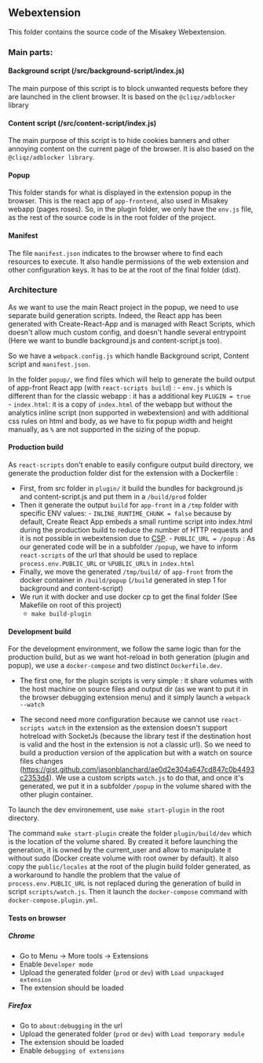 ## Webextension

This folder contains the source code of the Misakey Webextension.

### Main parts:

#### Background script (/src/background-script/index.js)

The main purpose of this script is to block unwanted requests before they are launched in the client browser. 
It is based on the `@cliqz/adblocker` library 

#### Content script (/src/content-script/index.js)

The main purpose of this script is to hide cookies banners and other annoying content on the current page of the browser. 
It is also based on the `@cliqz/adblocker library`.

#### Popup

This folder stands for what is displayed in the extension popup in the browser. 
This is the react app of `app-frontend`, also used in Misakey webapp (pages roses). So, in the plugin folder, we only have the `env.js` file, as the rest of the source code is in the root folder of the project.

#### Manifest

The file `manifest.json` indicates to the browser where to find each resources to execute. 
It also handle permissions of the web extension and other configuration keys.
It has to be at the root of the final folder (dist).


### Architecture 

As we want to use the main React project in the popup, we need to use separate build generation scripts. 
Indeed, the React app has been generated with Create-React-App and is managed with React Scripts, which doesn't allow much custom config, and doesn't handle several entrypoint (Here we want to bundle background.js and content-script.js too).

So we have a `webpack.config.js` which handle Background script, Content script and `manifest.json`.

In the folder `popup/`, we find files which will help to generate the build output of app-front React app (with `react-scripts build`) : 
      - `env.js` which is different than for the classic webapp : it has a additional key `PLUGIN = true`
      - `index.html`: it is a copy of `index.html` of the webapp but without the analytics inline script (non supported in webextension) and with additional css rules on html and body, as we have to fix popup width and height manually, as `%` are not supported in the sizing of the popup.


#### Production build 

As `react-scripts` don't enable to easily configure output build directory, we generate the production folder dist for the extension with a Dockerfile :

- First, from src folder in `plugin/` it build the bundles for background.js and content-script.js and put them in a `/build/prod` folder
- Then it generate the output `build` for `app-front` in a `/tmp` folder with specific ENV values: 
      - `INLINE_RUNTIME_CHUNK = false` because by default, Create React App embeds a small runtime script into index.html during the production build to reduce the number of HTTP requests and it is not possible in webextension due to [CSP](https://developer.mozilla.org/en-US/docs/Mozilla/Add-ons/WebExtensions/Content_Security_Policy).
      - `PUBLIC_URL = /popup` : As our generated code will be in a subfolder `/popup`, we have to inform `react-scripts` of the url that should be used to replace `process.env.PUBLIC_URL` or `%PUBLIC_URL%` in `index.html`
- Finally, we move the generated `/tmp/build/` of `app-front` from the docker container in `/build/popup` (`/build` generated in step 1 for background and content-script) 
- We run it with docker and use docker cp to get the final folder (See Makefile on root of this project)
  - `make build-plugin`

#### Development build

For the development environment, we follow the same logic than for the production build, but as we want hot-reload in both generation (plugin and popup), we use a `docker-compose` and two distinct `Dockerfile.dev`. 

- The first one, for the plugin scripts is very simple : it share volumes with the host machine on source files and output dir (as we want to put it in the browser debugging extension menu) and it simply launch a `webpack --watch`

- The second need more configuration because we cannot use `react-scripts watch` in the extension as the extension doesn't support hotreload with SocketJs (because the library test if the destination host is valid and the host in the extension is not a classic url). So we need to build a production version of the application but with a watch on source files changes (https://gist.github.com/jasonblanchard/ae0d2e304a647cd847c0b4493c2353d4). We use a custom scripts `watch.js` to do that, and once it's generated, we put it in a subfolder `/popup` in the volume shared with the other plugin container. 

To launch the dev environement, use `make start-plugin` in the root directory.

The command `make start-plugin` create the folder `plugin/build/dev` which is the location of the volume shared. 
By created it before launching the generation, it is owned by the current_user and allow to manipulate it without sudo (Docker create volume with root owner by default). It also copy the `public/locales` at the root of the plugin build folder generated, as a workaround to handle the problem that the value of `process.env.PUBLIC_URL` is not replaced during the generation of build in script `scripts/watch.js`. 
Then it launch the `docker-compose` command with `docker-compose.plugin.yml`.


#### Tests on browser

##### Chrome

- Go to Menu -> More tools -> Extensions
- Enable `Developer mode`
- Upload the generated folder (`prod` or `dev`) with `Load unpackaged extension`
- The extension should be loaded 

##### Firefox

- Go to `about:debugging` in the url
- Upload the generated folder (`prod` or `dev`) with `Load temporary module`
- The extension should be loaded 
- Enable `debugging of extensions`